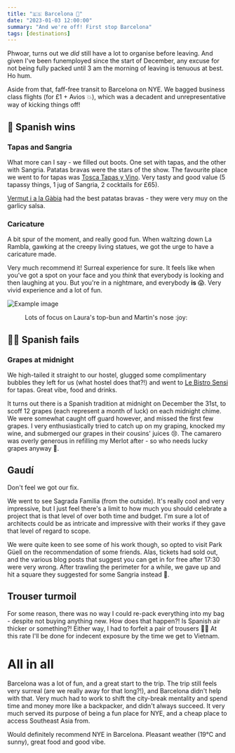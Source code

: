 ```yaml
---
title: "🇪🇸 Barcelona 🥘"
date: "2023-01-03 12:00:00"
summary: "And we're off! First stop Barcelona"
tags: [destinations]
---
```

Phwoar, turns out we _did_ still have a lot to organise before leaving. And given I've been funemployed since the start of December, any excuse for not being fully packed until 3 am the morning of leaving is tenuous at best. Ho hum.

Aside from that, faff-free transit to Barcelona on NYE. We bagged business class flights (for £1 + Avios 💥), which was a decadent and unrepresentative way of kicking things off!

## 🚀 Spanish wins

### Tapas and Sangria

What more can I say - we filled out boots. One set with tapas, and the other with Sangria.
Patatas bravas were the stars of the show. The favourite place we went to for tapas was [Tosca Tapas y Vino](http://toscatapas.com/). Very tasty and good value (5 tapassy things, 1 jug of Sangria, 2 cocktails for £65).

[Vermut i a la Gàbia](https://www.facebook.com/profile.php?id=100063717845250) had the best patatas bravas - they were very muy on the garlicy salsa.

### Caricature

A bit spur of the moment, and really good fun. When waltzing down La Rambla, gawking at the creepy living statues, we got the urge to have a caricature made.

Very much recommend it! Surreal experience for sure. It feels like when you've got a spot on your face and you _think_ that everybody is looking and  then laughing at you. But you're in a nightmare, and everybody **is** :scream:. Very vivid experience and a lot of fun.

![Example image](/charicature.jpg)
<figure>Lots of focus on Laura's top-bun and Martin's nose :joy:</figure>

## 🙅‍♂️ Spanish fails

### Grapes at midnight 

We high-tailed it straight to our hostel, glugged some complimentary bubbles they left for us (what hostel does that?!) and went to [Le Bistro Sensi](https://sensi.es/bistro/) for tapas. Great vibe, food and drinks.

It turns out there is a Spanish tradition at midnight on December the 31st, to scoff 12 grapes (each represent a month of luck) on each midnight chime. We were somewhat caught off guard however, and missed the first few grapes. I very enthusiastically tried to catch up on my graping, knocked my wine, and submerged our grapes in their cousins' juices 😢. The camarero was overly generous in refilling my Merlot after - so who needs lucky grapes anyway 💪.

## Gaudí

Don't feel we got our fix. 

We went to see Sagrada Familia (from the outside). It's really cool and very impressive, but I just feel there's a limit to how much you should celebrate a project that is that level of over both time and budget. I'm sure a lot of architects could be as intricate and impressive with their works if they gave that level of regard to scope.

We were quite keen to see some of his work though, so opted to visit Park Güell on the recommendation of some friends. Alas, tickets had sold out, and the various blog posts that suggest you can get in for free after 17:30 were very wrong. After trawling the perimeter for a while, we gave up and hit a square they suggested for some Sangria instead 🍹.

## Trouser turmoil

For some reason, there was no way I could re-pack everything into my bag - despite not buying anything new. How does that happen?! Is Spanish air thicker or something?! Either way, I had to forfeit a pair of trousers 🤦‍♂️ At this rate I'll be done for indecent exposure by the time we get to Vietnam.


# All in all

Barcelona was a lot of fun, and a great start to the trip. The trip still feels very surreal (are we really away for that long?!), and Barcelona didn't help with that. Very much had to work to shift the city-break mentality and spend time and money more like a backpacker, and didn't always succeed. It very much served its purpose of being a fun place for NYE, and a cheap place to access Southeast Asia from.

Would definitely recommend NYE in Barcelona. Pleasant weather (19°C and sunny), great food and good vibe.